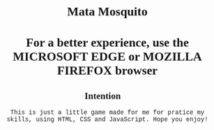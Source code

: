 <h1 align="center" style="font-family:fantasy">🐛Mata Mosquito🐛</h1>

<h1 align="center" style="font-family:fantasy">For a better experience, use the MICROSOFT EDGE or MOZILLA FIREFOX browser</h1>
<h2 align="center" style="font-family: cursive">Intention 💭</h1>
<p align="center" style="font-family:'Courier New', Courier, monospace">This is just a little game made for me for pratice my skills, using HTML, CSS and JavaScript. Hope you enjoy!</p>

<h1 align="center" style="font-family:fantasy>Have Fun</h1>
